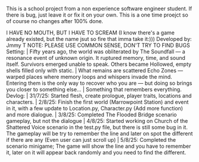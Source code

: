This is a school project from a non experience software engineer student.
If there is bug, just leave it or fix it on your own.
This is a one time proejct so of course no changes after 100% done.

I HAVE NO MOUTH, BUT I HAVE TO SCREAM (I know there's a game already existed, but the name jsut so fire that imma take it:)))
Developed by: Jmmy T
NOTE: PLEASE USE COMMON SENSE, DON'T TRY TO FIND BUGS
Setting: 
 | Fifty years ago, the world was obliterated by The Soundfall — a resonance event of unknown origin. It ruptured memory, time, and sound itself. Survivors emerged unable to speak. Others became Hollowed, empty shells filled only with static.
 | What remains are scattered Echo Zones — warped places where memory loops and whispers invade the mind. Entering them is the only way to recover who you are — but doing so brings you closer to something else...
 | Something that remembers everything.
 Devlog:
 | 31/7/25: Started flesh, create prologue, player traits, locations and characters.
 | 2/8/25: Finish the first world (Marrowpoint Station) and event in it, with a few update to Location.py, Character.py (Add more function) and more dialogue.
 | 3/8/25: Completed The Flooded Bridge scenario gameplay, but not the dialogue
 | 4/8/25: Started working on Church of the Shattered Voice scenario in the test.py file, but there is still some bug in it. The gameplay will be try to remember the line and later on spot the different if there are any (Even user can just scroll up)
 | 5/8/25: Completed the scenario minigame; The game will show the line and you have to remember it, later on it will appear back randomly and you need to find the different.
